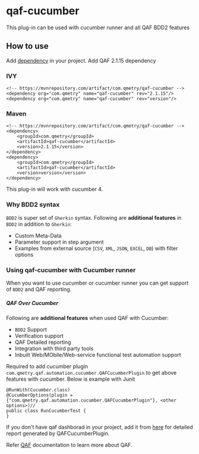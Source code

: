 # qaf-cucumber
This plug-in can be used with cucumber runner and all QAF BDD2 features
 
## How to use
Add [dependency](https://mvnrepository.com/artifact/com.qmetry/qaf-cucumber4/2.1.15-beta-1) in your project.
Add QAF 2.1.15 dependency
### IVY
```
<!-- https://mvnrepository.com/artifact/com.qmetry/qaf-cucumber -->
<dependency org="com.qmetry" name="qaf-cucumber" rev="2.1.15"/>
<dependency org="com.qmetry" name="qaf-cucumber" rev="version"/>
```
### Maven
```
<!-- https://mvnrepository.com/artifact/com.qmetry/qaf-cucumber -->
<dependency>
    <groupId>com.qmetry</groupId>
    <artifactId>qaf-cucumber</artifactId>
    <version>2.1.15</version>
</dependency>
<dependency>
    <groupId>com.qmetry</groupId>
    <artifactId>qaf-cucumber</artifactId>
    <version>version</version>
</dependency>
```
 
This plug-in will work with cucumber 4. 
### Why BDD2 syntax
`BDD2` is super set of `Gherkin` syntax. Following are **additional features** in `BDD2` in addition to `Gherkin`:
 * Custom Meta-Data
 * Parameter support in step argument
 * Examples from external source (`CSV`, `XML`, `JSON`, `EXCEL`, `DB`) with filter options

### Using qaf-cucumber with Cucumber runner
When you want to use cucumber or cucumber runner you can get support of `BDD2` and QAF reporting. 

##### QAF Over Cucumber 
 Following are **additional features** when used QAF with Cucumber:
 * `BDD2` Support
 * Verification support
 * QAF Detailed reporting
 * Integration with third party tools
 * Inbuilt Web/MObile/Web-service functional test automation support
 
Required to add cucumber plugin `com.qmetry.qaf.automation.cucumber.QAFCucumberPlugin` to get above features with cucumber. Below is example with Junit

```
@RunWith(Cucumber.class)
@CucumberOptions(plugin = {"com.qmetry.qaf.automation.cucumber.QAFCucumberPlugin"}, <other options>)//
public class RunCucumberTest {
}
```
If you don't have qaf dashborad in your project, add it from [here](https://github.com/infostretch/qaf-report) for detailed report generated by QAFCucumberPlugin.

Refer [QAF](https://qmetry.github.io/) documentation to learn more about QAF.
